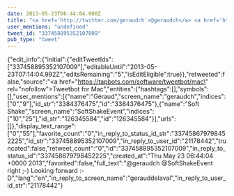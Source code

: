 ```yaml
---
date: 2013-05-23T06:44:04.000Z
title: "<a href='http://twitter.com/geraudch'>@geraudch</a> <a href='http://twitter.com/SoftShakeEvent'>@SoftShakeEvent</a> right ;-) Looking forward :-D″"
user_mentions: "undefined"
tweet_id: "337458895352107009"
pub_type: "tweet"
---
```

{"edit_info":{"initial":{"editTweetIds":["337458895352107009"],"editableUntil":"2013-05-23T07:14:04.992Z","editsRemaining":"5","isEditEligible":true}},"retweeted":false,"source":"<a href=\"https://tapbots.com/software/tweetbot/mac\" rel=\"nofollow\">Tweetbot for Mac</a>","entities":{"hashtags":[],"symbols":[],"user_mentions":[{"name":"Géraud","screen_name":"geraudch","indices":["0","9"],"id_str":"3384376475","id":"3384376475"},{"name":"Soft Shake","screen_name":"SoftShakeEvent","indices":["10","25"],"id_str":"126345584","id":"126345584"}],"urls":[]},"display_text_range":["0","55"],"favorite_count":"0","in_reply_to_status_id_str":"337458679798452225","id_str":"337458895352107009","in_reply_to_user_id":"21178442","truncated":false,"retweet_count":"0","id":"337458895352107009","in_reply_to_status_id":"337458679798452225","created_at":"Thu May 23 06:44:04 +0000 2013","favorited":false,"full_text":"@geraudch @SoftShakeEvent right ;-) Looking forward :-D","lang":"en","in_reply_to_screen_name":"gerauddelaval","in_reply_to_user_id_str":"21178442"}
